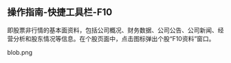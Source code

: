 ## 操作指南-快捷工具栏-F10

即股票非行情的基本面资料，包括公司概况、财务数据、公司公告、公司新闻、经营分析和股东情况等信息。在个股页面中，点击图标弹出个股“F10资料”窗口。

blob.png 

